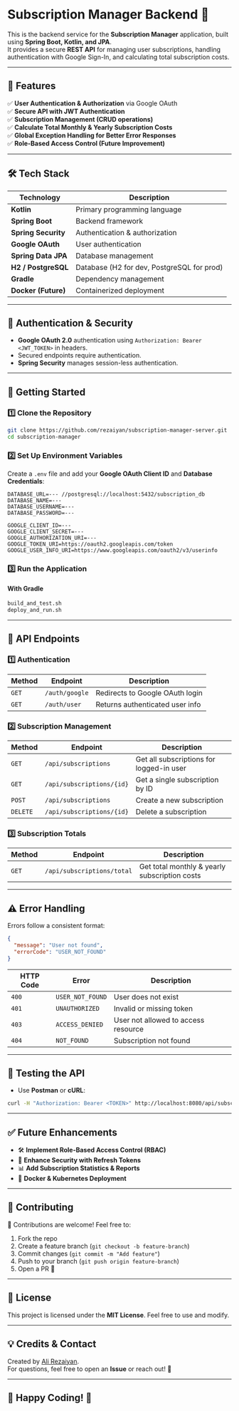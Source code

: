 # Subscription Manager Backend 🚀

This is the backend service for the **Subscription Manager** application, built using **Spring Boot, Kotlin, and JPA**.  
It provides a secure **REST API** for managing user subscriptions, handling authentication with Google Sign-In, and calculating total subscription costs.

---

## 📖 Features

✅ **User Authentication & Authorization** via Google OAuth  
✅ **Secure API with JWT Authentication**  
✅ **Subscription Management (CRUD operations)**  
✅ **Calculate Total Monthly & Yearly Subscription Costs**  
✅ **Global Exception Handling for Better Error Responses**  
✅ **Role-Based Access Control (Future Improvement)**

---

## 🛠️ Tech Stack

| Technology | Description |
|------------|------------|
| **Kotlin** | Primary programming language |
| **Spring Boot** | Backend framework |
| **Spring Security** | Authentication & authorization |
| **Google OAuth** | User authentication |
| **Spring Data JPA** | Database management |
| **H2 / PostgreSQL** | Database (H2 for dev, PostgreSQL for prod) |
| **Gradle** | Dependency management |
| **Docker (Future)** | Containerized deployment |

---

## 🔐 Authentication & Security

- **Google OAuth 2.0** authentication using `Authorization: Bearer <JWT_TOKEN>` in headers.
- Secured endpoints require authentication.
- **Spring Security** manages session-less authentication.

---

## 🚀 Getting Started

### **1️⃣ Clone the Repository**
```bash
git clone https://github.com/rezaiyan/subscription-manager-server.git
cd subscription-manager
```

### **2️⃣ Set Up Environment Variables**
Create a `.env` file and add your **Google OAuth Client ID** and **Database Credentials**:
```env
DATABASE_URL=--- //postgresql://localhost:5432/subscription_db
DATABASE_NAME=---
DATABASE_USERNAME=---
DATABASE_PASSWORD=---

GOOGLE_CLIENT_ID=---
GOOGLE_CLIENT_SECRET=---
GOOGLE_AUTHORIZATION_URI=---
GOOGLE_TOKEN_URI=https://oauth2.googleapis.com/token
GOOGLE_USER_INFO_URI=https://www.googleapis.com/oauth2/v3/userinfo
```

### **3️⃣ Run the Application**
#### **With Gradle**
```bash
build_and_test.sh
deploy_and_run.sh
```

---

## 📡 API Endpoints

### **1️⃣ Authentication**
| Method | Endpoint | Description |
|--------|---------|-------------|
| `GET` | `/auth/google` | Redirects to Google OAuth login |
| `GET` | `/auth/user` | Returns authenticated user info |

### **2️⃣ Subscription Management**
| Method | Endpoint | Description |
|--------|---------|-------------|
| `GET` | `/api/subscriptions` | Get all subscriptions for logged-in user |
| `GET` | `/api/subscriptions/{id}` | Get a single subscription by ID |
| `POST` | `/api/subscriptions` | Create a new subscription |
| `DELETE` | `/api/subscriptions/{id}` | Delete a subscription |

### **3️⃣ Subscription Totals**
| Method | Endpoint | Description |
|--------|---------|-------------|
| `GET` | `/api/subscriptions/total` | Get total monthly & yearly subscription costs |

---

## ⚠️ Error Handling
Errors follow a consistent format:
```json
{
  "message": "User not found",
  "errorCode": "USER_NOT_FOUND"
}
```
| HTTP Code | Error | Description |
|-----------|-------|------------|
| `400` | `USER_NOT_FOUND` | User does not exist |
| `401` | `UNAUTHORIZED` | Invalid or missing token |
| `403` | `ACCESS_DENIED` | User not allowed to access resource |
| `404` | `NOT_FOUND` | Subscription not found |

---

## 📌 Testing the API
- Use **Postman** or **cURL**:
```bash
curl -H "Authorization: Bearer <TOKEN>" http://localhost:8080/api/subscriptions
```

---

## ✅ Future Enhancements
- 🛠 **Implement Role-Based Access Control (RBAC)**
- 🔐 **Enhance Security with Refresh Tokens**
- 📊 **Add Subscription Statistics & Reports**
- 🐳 **Docker & Kubernetes Deployment**

---

## 🤝 Contributing
🚀 Contributions are welcome! Feel free to:
1. Fork the repo
2. Create a feature branch (`git checkout -b feature-branch`)
3. Commit changes (`git commit -m "Add feature"`)
4. Push to your branch (`git push origin feature-branch`)
5. Open a PR 🎉

---

## 📝 License
This project is licensed under the **MIT License**. Feel free to use and modify.

---

## 💡 Credits & Contact
Created by [Ali Rezaiyan](https://github.com/rezaiyan).  
For questions, feel free to open an **Issue** or reach out! 📩

---

## 🚀 Happy Coding! 🎉

